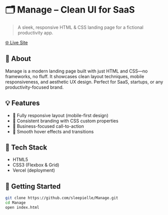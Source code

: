 # 🗂️ Manage – Clean UI for SaaS

> A sleek, responsive HTML & CSS landing page for a fictional productivity app.

[🌐 Live Site](https://manage-rust.vercel.app)

## 📌 About

Manage is a modern landing page built with just HTML and CSS—no frameworks, no fluff. It showcases clean layout techniques, mobile responsiveness, and aesthetic UX design. Perfect for SaaS, startups, or any productivity-focused brand.

## 💡 Features

- 📱 Fully responsive layout (mobile-first design)
- 🎨 Consistent branding with CSS custom properties
- 💼 Business-focused call-to-action
- 🌈 Smooth hover effects and transitions

## 🔧 Tech Stack

- HTML5
- CSS3 (Flexbox & Grid)
- Vercel (deployment)


## 🚀 Getting Started

```bash
git clone https://github.com/sleepielle/Manage.git
cd Manage
open index.html
